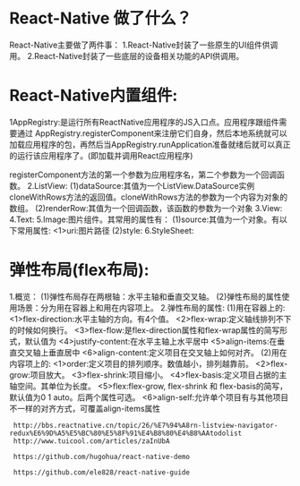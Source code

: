 # React-Native 做了什么？
React-Native主要做了两件事：
1.React-Native封装了一些原生的UI组件供调用。
2.React-Native封装了一些底层的设备相关功能的API供调用。
# React-Native内置组件:
1AppRegistry:是运行所有ReactNative应用程序的JS入口点。应用程序跟组件需要通过
AppRegistry.registerComponent来注册它们自身，然后本地系统就可以加载应用程序的包，再然后当AppRegistry.runApplication准备就绪后就可以真正的运行该应用程序了。(即加载并调用React应用程序)

registerComponent方法的第一个参数为应用程序名，第二个参数为一个回调函数。
2.ListView:
(1)dataSource:其值为一个ListView.DataSource实例cloneWithRows方法的返回值。cloneWithRows方法的参数为一个内容为对象的数组。
(2)renderRow:其值为一个回调函数，该函数的参数为一个对象
3.View:
4.Text:
5.Image:图片组件。其常用的属性有：
  (1)source:其值为一个对象。有以下常用属性:
     <1>uri:图片路径
  (2)style:
6.StyleSheet:

# 弹性布局(flex布局):
1.概览：
  (1)弹性布局存在两根轴：水平主轴和垂直交叉轴。
  (2)弹性布局的属性使用场景：分为用在容器上和用在内容项上。
2.弹性布局的属性:
  (1)用在容器上的:
     <1>flex-direction:水平主轴的方向。有4个值。
     <2>flex-wrap:定义轴线排列不下的时候如何换行。
     <3>flex-flow:是flex-direction属性和flex-wrap属性的简写形式，默认值为
     <4>justify-content:在水平主轴上水平居中
     <5>align-items:在垂直交叉轴上垂直居中
     <6>align-content:定义项目在交叉轴上如何对齐。
  (2)用在内容项上的:
     <1>order:定义项目的排列顺序。数值越小，排列越靠前。
     <2>flex-grow:项目放大。
     <3>flex-shrink:项目缩小。
     <4>flex-basis:定义项目占据的主轴空间。其单位为长度。
     <5>flex:flex-grow, flex-shrink 和 flex-basis的简写，默认值为0 1 auto。后两个属性可选。
     <6>align-self:允许单个项目有与其他项目不一样的对齐方式，可覆盖align-items属性


     http://bbs.reactnative.cn/topic/26/%E7%94%A8rn-listview-navigator-redux%E6%9D%A5%E5%BC%80%E5%8F%91%E4%B8%80%E4%B8%AAtodolist
     http://www.tuicool.com/articles/zaInUbA

     https://github.com/hugohua/react-native-demo

     https://github.com/ele828/react-native-guide

